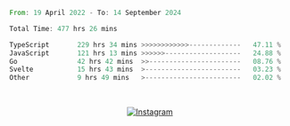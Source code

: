 <!--START_SECTION:waka-->

```rust
From: 19 April 2022 - To: 14 September 2024

Total Time: 477 hrs 26 mins

TypeScript       229 hrs 34 mins >>>>>>>>>>>>-------------   47.11 %
JavaScript       121 hrs 13 mins >>>>>>-------------------   24.88 %
Go               42 hrs 42 mins  >>-----------------------   08.76 %
Svelte           15 hrs 43 mins  >------------------------   03.23 %
Other            9 hrs 49 mins   >------------------------   02.02 %
```

<!--END_SECTION:waka-->


<!-- &nbsp;<div align="center">
  [![Spotify](https://supakorn-spotify.vercel.app/api/spotify?background_color=0d1117&border_color=ffffff)](https://open.spotify.com/user/314ljfgc3h2e3vrqtbm3tq35t5zq?si=f93b8de147494e3a)  
</div>
-->

&nbsp;<div align="center">
  [![Instagram](https://img.shields.io/badge/Instagram-E4405F?style=for-the-badge&logo=instagram&logoColor=white)](https://www.instagram.com/supakornigm/)
</div>


